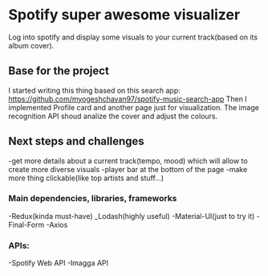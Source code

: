 # Spotify super awesome visualizer

Log into spotify and display some visuals to your current track(based on its album cover).

## Base for the project

I started writing this thing based on this search app:
https://github.com/myogeshchavan97/spotify-music-search-app
Then I implemented Profile card and another page just for visualization.
The image recognition API shoud analize the cover and adjust the colours.

## Next steps and challenges

-get more details about a current track(tempo, mood) which will allow to create more diverse visuals
-player bar at the bottom of the page
-make more thing clickable(like top artists and stuff...)

### Main dependencies, libraries, frameworks

-Redux(kinda must-have)
\_Lodash(highly useful)
-Material-UI(just to try it)
-Final-Form
-Axios

### APIs:

-Spotify Web API
-Imagga API
